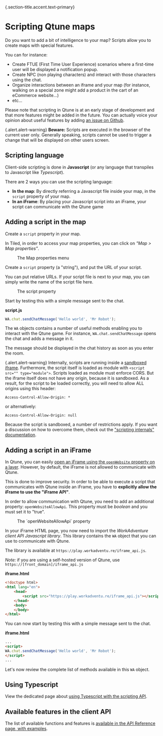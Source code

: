 {.section-title.accent.text-primary}
# Scripting Qtune maps

Do you want to add a bit of intelligence to your map? Scripts allow you to create maps with special features.

You can for instance:

*   Create FTUE (First Time User Experience) scenarios where a first-time user will be displayed a notification popup.
*   Create NPC (non playing characters) and interact with those characters using the chat.
*   Organize interactions between an iframe and your map (for instance, walking on a special zone might add a product in the cart of an eCommerce website...)
*   etc...

Please note that scripting in Qtune is at an early stage of development and that more features might be added in the future. You can actually voice your opinion about useful features by adding [an issue on Github](https://github.com/thecodingmachine/workadventure/issues).

{.alert.alert-warning}
**Beware:** Scripts are executed in the browser of the current user only. Generally speaking, scripts cannot be used to trigger a change that will be displayed on other users screen.

## Scripting language

Client-side scripting is done in **Javascript** (or any language that transpiles to Javascript like _Typescript_).

There are 2 ways you can use the scripting language:

*   **In the map**: By directly referring a Javascript file inside your map, in the `script` property of your map.
*   **In an iFrame**: By placing your Javascript script into an iFrame, your script can communicate with the Qtune game

## Adding a script in the map

Create a `script` property in your map.

In Tiled, in order to access your map properties, you can click on _"Map > Map properties"_.

<div>
    <figure class="figure">
        <img src="https://workadventu.re/img/docs/admin/map_properties.png" class="figure-img img-fluid rounded" alt="" />
        <figcaption class="figure-caption">The Map properties menu</figcaption>
    </figure>
</div>

Create a `script` property (a "string"), and put the URL of your script.

You can put relative URLs. If your script file is next to your map, you can simply write the name of the script file here.

<div>
    <figure class="figure">
        <img src="images/script_property.png" class="figure-img img-fluid rounded" alt="" />
        <figcaption class="figure-caption">The script property</figcaption>
    </figure>
</div>

Start by testing this with a simple message sent to the chat.

**script.js**
```javascript
WA.chat.sendChatMessage('Hello world', 'Mr Robot');
```

The `WA` objects contains a number of useful methods enabling you to interact with the Qtune game. For instance, `WA.chat.sendChatMessage` opens the chat and adds a message in it.

The message should be displayed in the chat history as soon as you enter the room.

{.alert.alert-warning}
Internally, scripts are running inside a [sandboxed iframe](https://blog.dareboost.com/en/2015/07/securing-iframe-sandbox-attribute/).
Furthermore, the script itself is loaded as module with `<script src="" type="module">`. Scripts loaded as module must enforce CORS.
But the iframe itself does not have any origin, because it is sandboxed. As a result, for the script to be loaded correctly,
you will need to allow ALL origins using this header:
```
Access-Control-Allow-Origin: *
```
or alternatively:
```
Access-Control-Allow-Origin: null
```

Because the script is sandboxed, a number of restrictions apply. If you want a discussion on how to overcome them,
check out the ["scripting internals" documentation](scripting-internals.md).

## Adding a script in an iFrame

In Qtune, you can easily [open an iFrame using the `openWebsite` property on a layer](special-zones). However, by default, the iFrame is not allowed to communicate with Qtune.

This is done to improve security. In order to be able to execute a script that communicates with Qtune inside an iFrame, you have to **explicitly allow the iFrame to use the "iFrame API"**.

In order to allow communication with Qtune, you need to add an additional property: `openWebsiteAllowApi`. This property must be _boolean_ and you must set it to "true".

<div>
    <figure class="figure">
        <img src="images/open_website_allow_api.png" class="figure-img img-fluid rounded" alt="" />
        <figcaption class="figure-caption">The `openWebsiteAllowApi` property</figcaption>
    </figure>
</div>

In your iFrame HTML page, you now need to import the _WorkAdventure client API Javascript library_. This library contains the `WA` object that you can use to communicate with Qtune.

The library is available at `https://play.workadventu.re/iframe_api.js`.

_Note:_ if you are using a self-hosted version of Qtune, use `https://[front_domain]/iframe_api.js`

**iframe.html**
```html
<!doctype html>
<html lang="en">
    <head>
        <script src="https://play.workadventu.re/iframe_api.js"></script>
    </head>
    <body>
    </body>
</html>
```

You can now start by testing this with a simple message sent to the chat.

**iframe.html**
```html
...
<script>
WA.chat.sendChatMessage('Hello world', 'Mr Robot');
</script>
...
```

Let's now review the complete list of methods available in this `WA` object.

## Using Typescript

View the dedicated page about [using Typescript with the scripting API](using-typescript).

## Available features in the client API

The list of available functions and features is [available in the API Reference page, with examples](api-reference).
